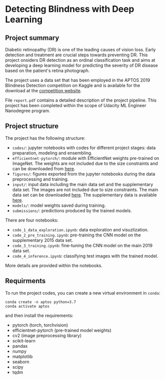 # Detecting Blindness with Deep Learning

## Project summary

Diabetic retinopathy (DR) is one of the leading causes of vision loss. Early detection and treatment are crucial steps towards preventing DR. This project onsiders DR detection as an ordinal classification task and aims at developing a deep learning model for predicting the severity of DR disease based on the patient's retina photograph. 

The project uses a data set that has been employed in the APTOS 2019 Blindness Detection competition on Kaggle and is available for the download at the [competition website](https://www.kaggle.com/c/aptos2019-blindness-detection/data).

File `report.pdf` contains a detailed description of the project pipeline. This project has been completed within the scope of Udacity ML Engineer Nanodegree program.


## Project structure

The project has the following structure:
- `codes/`: jupyter notebooks with codes for different project stages: data preparation, modeling and ensembling.
- `efficientnet-pytorch/`: module with EfficientNet weights pre-trained on ImageNet. The weights are not included due to the size constraints and can be downloaded from [here](https://www.kaggle.com/hmendonca/efficientnet-pytorch).
- `figures/`: figures exported from the jupyter notebooks during the data preprocessing and training.
- `input/`: input data including the main data set and the supplementary data set. The images are not included due to size constraints. The main data set can be downloaded [here](https://www.kaggle.com/c/aptos2019-blindness-detection/data). The supplementary data is available [here](https://www.kaggle.com/tanlikesmath/diabetic-retinopathy-resized).
- `models/`: model weights saved during training.
- `submissions/`: predictions produced by the trained models.

There are four notebooks:
- `code_1_data_exploration.ipynb`: data exploration and visuzlization.
- `code_2_pre_training.ipynb`: pre-training the CNN model on the supplementary 2015 data set.
- `code_3_training.ipynb`: fine-tuning the CNN model on the main 2019 data set.
- `code_4_inference.ipynb`: classifying test images with the trained model.

More details are provided within the notebooks.


## Requirments

To run the project codes, you can create a new virtual environment in `conda`:

```
conda create -n aptos python=3.7
conda activate aptos
```

and then install the requirements:

- pytorch (torch, torchvision)
- efficientnet-pytorch (pre-trained model weights)
- cv2 (image preprocessing library)
- scikit-learn
- pandas
- numpy
- matplotlib
- seaborn
- scipy
- tqdm
